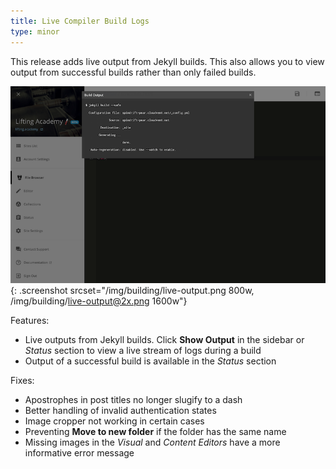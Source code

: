 ```yaml
---
title: Live Compiler Build Logs
type: minor
---
```



This release adds live output from Jekyll builds. This also allows you to view output from successful builds rather than only failed builds.

![View the live output from any build](/img/building/live-output.png){: .screenshot srcset="/img/building/live-output.png 800w, /img/building/live-output@2x.png 1600w"}

Features:

* Live outputs from Jekyll builds. Click **Show Output**&nbsp;in the sidebar or *Status* section to view a live stream of logs during a build
* Output of a successful build is available in the *Status* section


Fixes:

* Apostrophes in post titles no longer slugify to a dash
* Better handling of invalid authentication states
* Image cropper not working in certain cases
* Preventing **Move to new folder** if the folder has the same name
* Missing images in the *Visual* and *Content Editors* have a more informative error message